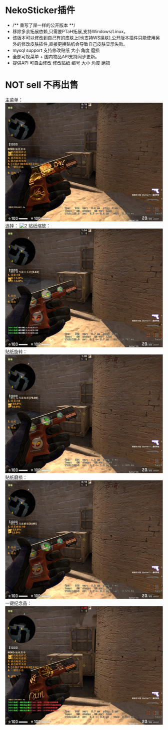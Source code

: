 # NekoSticker插件
* /**
重写了屎一样的公开版本
**/
* 移除多余拓展依赖,只需要PTaH拓展,支持Windows/Linux。
* 该版本可以修改到自己有的皮肤上[也支持WS换肤],公开版本插件只能使用另外的修改皮肤插件,直接更换贴纸会导致自己皮肤显示失败。
* mysql support 支持修改贴纸 大小 角度 磨损
* 全部可视菜单 + 国内物品API支持同步更新。
* 提供API 可自由修改 修改贴纸 编号 大小 角度 磨损

# NOT sell 不再出售

主菜单：
![1](https://github.com/bklol/sticker/blob/main/ss/main.jpg)
选择：
![2](https://github.com/bklol/sticker/blob/main/ss/main2.jpg)
贴纸缩放：
![3](https://github.com/bklol/sticker/blob/main/ss/sc.jpg)
贴纸旋转：
![4](https://github.com/bklol/sticker/blob/main/ss/rota.jpg)
贴纸磨损：
![5](https://github.com/bklol/sticker/blob/main/ss/wear.jpg)
一键纪念品：
![6](https://github.com/bklol/sticker/blob/main/ss/jnp.jpg)
